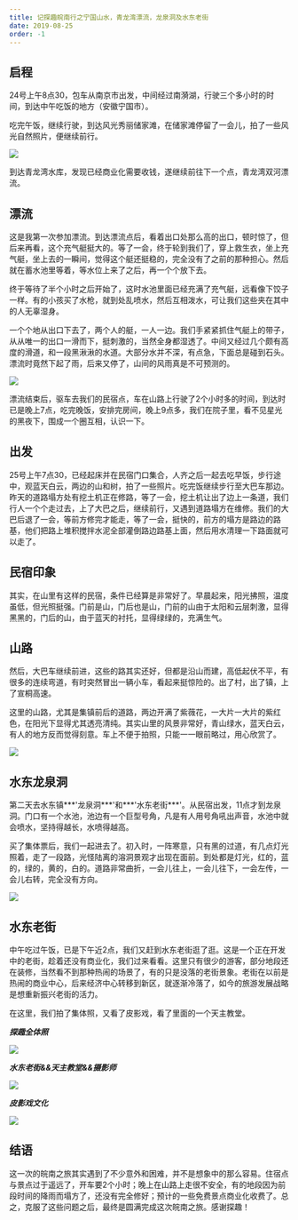 ```yaml
---
title: 记探趣皖南行之宁国山水，青龙湾漂流，龙泉洞及水东老街
date: 2019-08-25
order: -1
---
```


## 启程

24号上午8点30，包车从南京市出发，中间经过南漪湖，行驶三个多小时的时间，到达中午吃饭的地方（安徽宁国市）。

吃完午饭，继续行驶，到达风光秀丽储家滩，在储家滩停留了一会儿，拍了一些风光自然照片，便继续前行。

![](/blog/imgs/f82b9edb5ed304e82a89a30ecc8ff3bf.jpg)

到达青龙湾水库，发现已经商业化需要收钱，遂继续前往下一个点，青龙湾双河漂流。

## 漂流

这是我第一次参加漂流。到达漂流点后，看着出口处那么高的出口，顿时惊了，但后来再看，这个充气艇挺大的。等了一会，终于轮到我们了，穿上救生衣，坐上充气艇，坐上去的一瞬间，觉得这个艇还挺稳的，完全没有了之前的那种担心。然后就在蓄水池里等着，等水位上来了之后，再一个个放下去。


终于等待了半个小时之后开始了，这时水池里面已经充满了充气艇，远看像下饺子一样。有的小孩买了水枪，就到处乱喷水，然后互相泼水，可让我们这些夹在其中的人无辜湿身。

一个个地从出口下去了，两个人的艇，一人一边。我们手紧紧抓住气艇上的带子，从从唯一的出口一滑而下，挺刺激的，当然全身都湿透了。中间又经过几个颇有高度的滑道，和一段黑湫湫的水道。大部分水并不深，有点急，下面总是碰到石头。漂流时竟然下起了雨，后来又停了，山间的风雨真是不可预测的。

![](/blog/imgs/7c3d6f20e6f2e6ea84a6b84049dfcbf5.jpg)

漂流结束后，驱车去我们的民宿点，车在山路上行驶了2个小时多的时间，到达时已是晚上7点，吃完晚饭，安排完房间，晚上9点多，我们在院子里，看不见星光的黑夜下，围成一个圈互相，认识一下。

## 出发

25号上午7点30，已经起床并在民宿门口集合，人齐之后一起去吃早饭，步行途中，观蓝天白云，两边的山和树，拍了一些照片。吃完饭继续步行至大巴车那边。昨天的道路塌方处有挖土机正在修路，等了一会，挖土机让出了边上一条道，我们行人一个个走过去，上了大巴之后，继续前行，又遇到道路塌方在维修。我们的大巴后退了一会，等前方修完才能走，等了一会，挺快的，前方的塌方是路边的路基，他们把路上堆积搅拌水泥全部灌倒路边路基上面，然后用水清理一下路面就可以走了。

## 民宿印象

其实，在山里有这样的民宿，条件已经算是非常好了。早晨起来，阳光拂照，温度虽低，但光照挺强。门前是山，门后也是山，门前的山由于太阳和云层刺激，显得黑黑的，门后的山，由于蓝天的衬托，显得绿绿的，充满生气。

## 山路

然后，大巴车继续前进，这些的路其实还好，但都是沿山而建，高低起伏不平，有很多的连续弯道，有时突然冒出一辆小车，看起来挺惊险的。出了村，出了镇，上了宣桐高速。

这里的山路，尤其是集镇前后的道路，两边开满了紫薇花，一大片一大片的紫红色，在阳光下显得尤其透亮清纯。其实山里的风景非常好，青山绿水，蓝天白云，有人的地方反而觉得刻意。车上不便于拍照，只能一一眼前略过，用心欣赏了。

![](/blog/imgs/7c9c3fdee48ea33e17ca6378287728ad.jpg)

## 水东龙泉洞

第二天去水东镇***'龙泉洞***'和***'水东老街***'。从民宿出发，11点才到龙泉洞。门口有一个水池，池边有一个巨型号角，凡是有人用号角吼出声音，水池中就会喷水，坚持得越长，水喷得越高。

买了集体票后，我们一起进去了。初入时，一阵寒意，只有黑的过道，有几点灯光照着，走了一段路，光怪陆离的溶洞景观才出现在面前。到处都是灯光，红的，蓝的，绿的，黄的，白的。道路非常曲折，一会儿往上，一会儿往下，一会左传，一会儿右转，完全没有方向。

![](/blog/imgs/34c7d4081d63d5a11ee62fa18d2d0543.jpg)

## 水东老街
中午吃过午饭，已是下午近2点，我们又赶到水东老街逛了逛。这是一个正在开发中的老街，趁着还没有商业化，我们过来看看。这里只有很少的游客，部分地段还在装修，当然看不到那种热闹的场景了，有的只是没落的老街景象。老街在以前是热闹的商业中心，后来经济中心转移到新区，就逐渐冷落了，如今的旅游发展战略是想重新振兴老街的活力。

在这里，我们拍了集体照，又看了皮影戏，看了里面的一个天主教堂。

***探趣全体照***

![](/blog/imgs/1d21019ec3c52ef012e91d5bf7be482c.jpg)

***水东老街&&天主教堂&&摄影师***

![](/blog/imgs/95f03b97e730e8bff0aa035ae8227cbe.jpg)

***皮影戏文化***

![](/blog/imgs/ca2c9caeb6bd2a5338c05181ab77619b.jpg)

## 结语

这一次的皖南之旅其实遇到了不少意外和困难，并不是想象中的那么容易。住宿点与景点过于遥远了，开车要2个小时；晚上在山路上走很不安全，有的地段因为前段时间的降雨而塌方了，还没有完全修好；预计的一些免费景点商业化收费了。总之，克服了这些问题之后，最终是圆满完成这次皖南之旅。感谢探趣！